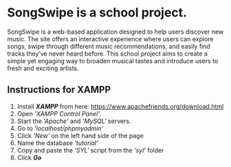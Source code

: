 # **SongSwipe** is a school project.
SongSwipe is a web-based application designed to help users discover new music. The site offers an interactive experience where users can explore songs, swipe through different music recommendations, and easily find tracks they’ve never heard before. This school project aims to create a simple yet engaging way to broaden musical tastes and introduce users to fresh and exciting artists.
## Instructions for XAMPP
1. Install ***XAMPP*** from here: https://www.apachefriends.org/download.html
2. Open *'XAMPP Control Panel'*.
3. Start the *'Apache'* and *'MySQL'* servers.
4. Go to *'localhost/phpmyadmin'*
5. Click *'New'* on the left hand side of the page
6. Name the database *'tutorial'*
7. Copy and paste the *'SYL'* script from the *'syl'* folder
8. Click ***Go***
